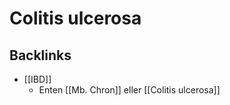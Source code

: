 # Colitis ulcerosa

## Backlinks
* [[IBD]]
	* Enten [[Mb. Chron]] eller [[Colitis ulcerosa]]

<!-- {BearID:704CD3C1-97DF-433A-9E62-39C3F76677C5-21575-0000265625D74836} -->
